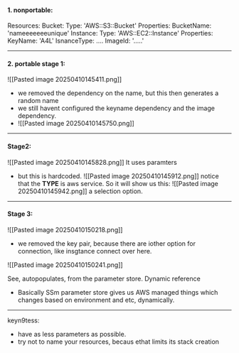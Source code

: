 
#### 1.  nonportable:

Resources:
	Bucket:
		Type: 'AWS::S3::Bucket'
		 Properties:
			 BucketName: 'nameeeeeeeunique'
	 Instance:
		 Type: 'AWS::EC2::Instance'
		 Properties:
			 KeyName: 'A4L'
			 IsnanceType: ....
			 ImageId: '.....'

---

#### 2. portable stage 1:

![[Pasted image 20250410145411.png]]
- we removed the dependency on the name, but this then generates a random name
- we still havent configured the keyname dependency and the image dependency.
- ![[Pasted image 20250410145750.png]]


---
#### Stage2:



![[Pasted image 20250410145828.png]]
It uses paramters
- but this is hardcoded.
![[Pasted image 20250410145912.png]]
notice that the **TYPE** is aws service.
So it will show us this:
![[Pasted image 20250410145942.png]]
a selection option.


 ---
#### Stage 3:

![[Pasted image 20250410150218.png]]
- we removed the key pair, because there are iother option for connection, like insgtance connect over here.


![[Pasted image 20250410150241.png]]


See, autopopulates, from the parameter store. Dynamic reference
- Basically SSm parameter store gives us AWS managed things which changes based on environment and etc, dynamically.


---

keyn9tess:
- have as less parameters as possible.
- try not to name your resources, becaus ethat limits its stack creation


